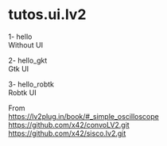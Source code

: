 # tutos.ui.lv2
1- hello<br/>
Without UI <br/>

2- hello_gkt<br/>
Gtk UI<br/>

3- hello_robtk<br/>
Robtk UI<br/>

From<br/>
https://lv2plug.in/book/#_simple_oscilloscope<br/>
https://github.com/x42/convoLV2.git<br/>
https://github.com/x42/sisco.lv2.git<br/>
